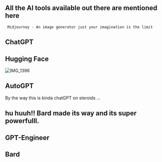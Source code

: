 ## All the AI tools available out there are mentioned here

` Midjourney - An image generator just your imagination is the limit`

## ChatGPT
## Hugging Face


![IMG_1396](https://user-images.githubusercontent.com/111889155/231028066-1c7de3d6-4c01-4daa-b823-c1fcb44de539.PNG)

## AutoGPT
By the way this is kinda chatGPT on steroids ...

## hu huuh!! Bard made its way and its super powerfulll.

## GPT-Engineer

## Bard
